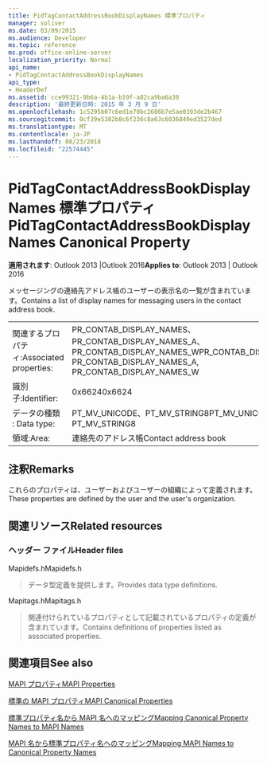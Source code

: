 ```yaml
---
title: PidTagContactAddressBookDisplayNames 標準プロパティ
manager: soliver
ms.date: 03/09/2015
ms.audience: Developer
ms.topic: reference
ms.prod: office-online-server
localization_priority: Normal
api_name:
- PidTagContactAddressBookDisplayNames
api_type:
- HeaderDef
ms.assetid: cce99321-9b6a-4b1a-b19f-a82ca9ba6a30
description: '最終更新日時: 2015 年 3 月 9 日'
ms.openlocfilehash: 1c5295b07c6ed1e70bc2686b7e5ae0393de2b467
ms.sourcegitcommit: 0cf39e5382b8c6f236c8a63c6036849ed3527ded
ms.translationtype: MT
ms.contentlocale: ja-JP
ms.lasthandoff: 08/23/2018
ms.locfileid: "22574445"
---
```

# <a name="pidtagcontactaddressbookdisplaynames-canonical-property"></a><span data-ttu-id="5f284-103">PidTagContactAddressBookDisplayNames 標準プロパティ</span><span class="sxs-lookup"><span data-stu-id="5f284-103">PidTagContactAddressBookDisplayNames Canonical Property</span></span>

  
  
<span data-ttu-id="5f284-104">**適用されます**: Outlook 2013 |Outlook 2016</span><span class="sxs-lookup"><span data-stu-id="5f284-104">**Applies to**: Outlook 2013 | Outlook 2016</span></span> 
  
<span data-ttu-id="5f284-105">メッセージングの連絡先アドレス帳のユーザーの表示名の一覧が含まれています。</span><span class="sxs-lookup"><span data-stu-id="5f284-105">Contains a list of display names for messaging users in the contact address book.</span></span>
  
|||
|:-----|:-----|
|<span data-ttu-id="5f284-106">関連するプロパティ:</span><span class="sxs-lookup"><span data-stu-id="5f284-106">Associated properties:</span></span>  <br/> |<span data-ttu-id="5f284-107">PR_CONTAB_DISPLAY_NAMES、PR_CONTAB_DISPLAY_NAMES_A、PR_CONTAB_DISPLAY_NAMES_W</span><span class="sxs-lookup"><span data-stu-id="5f284-107">PR_CONTAB_DISPLAY_NAMES, PR_CONTAB_DISPLAY_NAMES_A, PR_CONTAB_DISPLAY_NAMES_W</span></span>  <br/> |
|<span data-ttu-id="5f284-108">識別子:</span><span class="sxs-lookup"><span data-stu-id="5f284-108">Identifier:</span></span>  <br/> |<span data-ttu-id="5f284-109">0x6624</span><span class="sxs-lookup"><span data-stu-id="5f284-109">0x6624</span></span>  <br/> |
|<span data-ttu-id="5f284-110">データの種類 : </span><span class="sxs-lookup"><span data-stu-id="5f284-110">Data type:</span></span>  <br/> |<span data-ttu-id="5f284-111">PT_MV_UNICODE、PT_MV_STRING8</span><span class="sxs-lookup"><span data-stu-id="5f284-111">PT_MV_UNICODE, PT_MV_STRING8</span></span>  <br/> |
|<span data-ttu-id="5f284-112">領域:</span><span class="sxs-lookup"><span data-stu-id="5f284-112">Area:</span></span>  <br/> |<span data-ttu-id="5f284-113">連絡先のアドレス帳</span><span class="sxs-lookup"><span data-stu-id="5f284-113">Contact address book</span></span>  <br/> |
   
## <a name="remarks"></a><span data-ttu-id="5f284-114">注釈</span><span class="sxs-lookup"><span data-stu-id="5f284-114">Remarks</span></span>

<span data-ttu-id="5f284-115">これらのプロパティは、ユーザーおよびユーザーの組織によって定義されます。</span><span class="sxs-lookup"><span data-stu-id="5f284-115">These properties are defined by the user and the user's organization.</span></span>
  
## <a name="related-resources"></a><span data-ttu-id="5f284-116">関連リソース</span><span class="sxs-lookup"><span data-stu-id="5f284-116">Related resources</span></span>

### <a name="header-files"></a><span data-ttu-id="5f284-117">ヘッダー ファイル</span><span class="sxs-lookup"><span data-stu-id="5f284-117">Header files</span></span>

<span data-ttu-id="5f284-118">Mapidefs.h</span><span class="sxs-lookup"><span data-stu-id="5f284-118">Mapidefs.h</span></span>
  
> <span data-ttu-id="5f284-119">データ型定義を提供します。</span><span class="sxs-lookup"><span data-stu-id="5f284-119">Provides data type definitions.</span></span>
    
<span data-ttu-id="5f284-120">Mapitags.h</span><span class="sxs-lookup"><span data-stu-id="5f284-120">Mapitags.h</span></span>
  
> <span data-ttu-id="5f284-121">関連付けられているプロパティとして記載されているプロパティの定義が含まれています。</span><span class="sxs-lookup"><span data-stu-id="5f284-121">Contains definitions of properties listed as associated properties.</span></span>
    
## <a name="see-also"></a><span data-ttu-id="5f284-122">関連項目</span><span class="sxs-lookup"><span data-stu-id="5f284-122">See also</span></span>



[<span data-ttu-id="5f284-123">MAPI プロパティ</span><span class="sxs-lookup"><span data-stu-id="5f284-123">MAPI Properties</span></span>](mapi-properties.md)
  
[<span data-ttu-id="5f284-124">標準の MAPI プロパティ</span><span class="sxs-lookup"><span data-stu-id="5f284-124">MAPI Canonical Properties</span></span>](mapi-canonical-properties.md)
  
[<span data-ttu-id="5f284-125">標準プロパティ名から MAPI 名へのマッピング</span><span class="sxs-lookup"><span data-stu-id="5f284-125">Mapping Canonical Property Names to MAPI Names</span></span>](mapping-canonical-property-names-to-mapi-names.md)
  
[<span data-ttu-id="5f284-126">MAPI 名から標準プロパティ名へのマッピング</span><span class="sxs-lookup"><span data-stu-id="5f284-126">Mapping MAPI Names to Canonical Property Names</span></span>](mapping-mapi-names-to-canonical-property-names.md)

